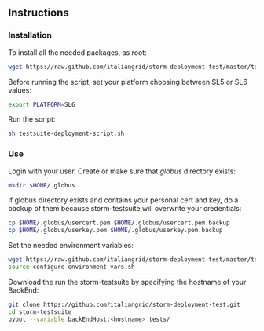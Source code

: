 ## Instructions

### Installation

To install all the needed packages, as root:

```bash
wget https://raw.github.com/italiangrid/storm-deployment-test/master/testsuite-deployment/testsuite-deployment-script.sh
```

Before running the script, set your platform choosing between SL5 or SL6 values:

```bash
export PLATFORM=SL6
```

Run the script:

```bash
sh testsuite-deployment-script.sh
```

### Use

Login with your user.
Create or make sure that _globus_ directory exists:

```bash
mkdir $HOME/.globus
```

If globus directory exists and contains your personal cert and key, do a backup of them because storm-testsuite will overwrite your credentials:

```bash
cp $HOME/.globus/usercert.pem $HOME/.globus/usercert.pem.backup
cp $HOME/.globus/userkey.pem $HOME/.globus/userkey.pem.backup
```

Set the needed environment variables:

```bash
wget https://raw.github.com/italiangrid/storm-deployment-test/master/testsuite-deployment/configure-environment-vars.sh
source configure-environment-vars.sh
```

Download the run the storm-testsuite by specifying the hostname of your BackEnd:

```bash
git clone https://github.com/italiangrid/storm-deployment-test.git
cd storm-testsuite
pybot --variable backEndHost:<hostname> tests/
```






